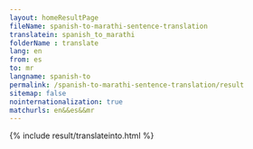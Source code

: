 ```yaml
---
layout: homeResultPage
fileName: spanish-to-marathi-sentence-translation
translatein: spanish_to_marathi
folderName : translate
lang: en
from: es
to: mr
langname: spanish-to
permalink: /spanish-to-marathi-sentence-translation/result
sitemap: false
nointernationalization: true
matchurls: en&&es&&mr
---
```

{% include result/translateinto.html %}

<script src="/js/result/translation.js" data-foldername="{{page.folderName}}" data-lang="{{page.lang}}"></script>
